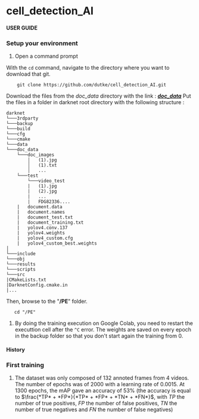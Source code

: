 # cell_detection_AI

#### **USER GUIDE**
### Setup your environment
    
1. Open a command prompt 

With the `cd` command, navigate to the directory where you want to download that git.
```
    git clone https://github.com/dutke/cell_detection_AI.git
```

Download the files from the *doc_data* directory with the link : [***doc_data***](https://drive.google.com/drive/folders/1CN0wtB8tAOkvwMoFn3bnV_cpa7my7MFb?usp=sharing)
Put the files in a folder in darknet root directory with the following structure :
```
darknet
└───3rdparty
└───backup  
└───build
└───cfg
└───cmake
└───data
└───doc_data
    └───doc_images
        │   (1).jpg
        │   (1).txt
        │   ...
    └───test
        └───video_test
        |   (1).jpg
        |   (2).jpg
        |   ...
        |   FDG82336....
    |   document.data
    |   document.names
    |   document_test.txt
    |   document_training.txt
    |   yolov4.conv.137
    |   yolov4.weights
    |   yolov4_custom.cfg
    |   yolov4_custom_best.weights
│   
└───include
└───obj
└───results
└───scripts
└───src
|CMakeLists.txt
|DarknetConfig.cmake.in
|...

```
Then, browse to the "**/PE**" folder.
    
```
   cd "/PE"
```

 
 1. By doing the training execution on Google Colab, you need to restart the executtion cell after the `^C` error. The weights are saved on every epoch in the backup folder so that you don't start again the training from 0.

#### **History**
### First training

1. The dataset was only composed of 132 annoted frames from 4 videos. The number of epochs was of 2000 with a learning rate of 0.0015. At 1300 epochs, the mAP gave an accuracy of 53% (the accuracy is equal to $\frac{*TP* + *FP*}{*TP* + *FP* + *TN* + *FN*}$, with *TP* the number of true positives, *FP* the number of false positives, *TN* the number of true negatives and *FN* the number of false negatives)
